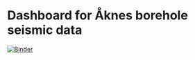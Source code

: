 # Dashboard for Åknes borehole seismic data
[![Binder](https://mybinder.org/badge_logo.svg)](https://mybinder.org/v2/gh/nlanget/Aaknes-borehole/HEAD)
